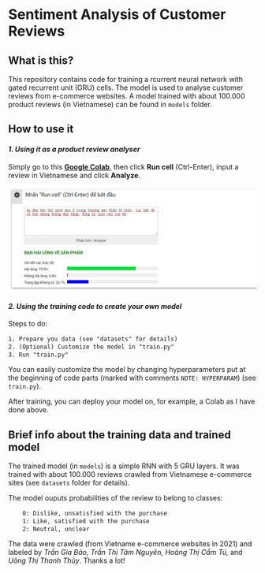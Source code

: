 # Sentiment Analysis of Customer Reviews

## What is this?
This repository contains code for training a rcurrent neural network with gated recurrent unit (GRU) cells. The model is used to analyse customer reviews from e-commerce websites. A model trained with about 100.000 product reviews (in Vietnamese) can be found in `models` folder.

## How to use it
#### *1. Using it as a product review analyser* 
Simply go to this [**Google Colab**](https://colab.research.google.com/drive/1cYNHmXSNTxkkt5wJsWcNx9wf35fkFZMW?usp=sharing), then click **Run cell** (Ctrl-Enter), input a review in Vietnamese and click **Analyze**.

![Demo using the translator on Colab](/resources/demo.PNG "Hope you enjoy it!") 


#### *2. Using the training code to create your own model*
Steps to do:

    1. Prepare you data (see "datasets" for details)
    2. (Optional) Customize the model in "train.py"
    3. Run "train.py" 

You can easily customize the model by changing hyperparameters put at the beginning of code parts (marked with comments `NOTE: HYPERPARAM`) (see `train.py`).  

After training, you can deploy your model on, for example, a Colab as I have done above.  

## Brief info about the training data and trained model 
The trained model (in `models`) is a simple RNN with 5 GRU layers. It was trained with about 100.000 reviews crawled from Vietnamese e-commerce sites (see `datasets` folder for details). 

The model ouputs probabilities of the review to belong to classes:

        0: Dislike, unsatisfied with the purchase
        1: Like, satisfied with the purchase
        2: Neutral, unclear

The data were crawled (from Vietname e-commerce websites in 2021) and labeled by *Trần Gia Bảo, Trần Thị Tâm Nguyên, Hoàng Thị Cẩm Tú,* and *Uông Thị Thanh Thủy*. Thanks a lot!           






